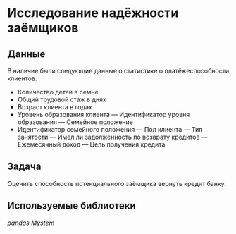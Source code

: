 # Исследование надёжности заёмщиков

## Данные

В наличие были следующие данные о статистике о платёжеспособности клиентов:
-  Количество детей в семье
- Общий трудовой стаж в днях
- Возраст клиента в годах
- Уровень образования клиента
— Идентификатор уровня образования
— Семейное положение
- Идентификатор семейного положения
— Пол клиента
— Тип занятости
— Имел ли задолженность по возврату кредитов
— Ежемесячный доход
— Цель получения кредита

## Задача
Оценить способность потенциального заёмщика вернуть кредит банку.

## Используемые библиотеки
*pandas*
*Mystem*
